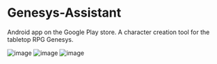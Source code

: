 # Genesys-Assistant
Android app on the Google Play store. A character creation tool for the tabletop RPG Genesys.

![image](https://user-images.githubusercontent.com/47064476/232859500-5f2cb0b2-c0e6-4388-81dc-5f4fb37e9416.png)
![image](https://user-images.githubusercontent.com/47064476/232859519-32f87faf-64c0-441c-88bc-0f4027c62f62.png)
![image](https://user-images.githubusercontent.com/47064476/232859539-144725b6-ce37-48c5-b53d-683797dfa52c.png)
